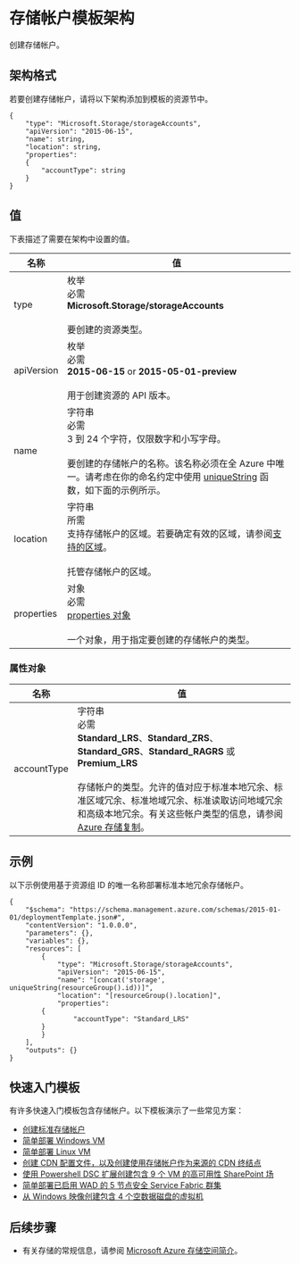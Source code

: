 <properties
   pageTitle="用于存储的资源管理器模板 | Azure"
   description="介绍用于通过模板部署存储帐户的资源管理器架构。"
   services="azure-resource-manager,storage"
   documentationCenter="na"
   authors="tfitzmac"
   manager="wpickett"
   editor=""/>

<tags
   ms.service="azure-resource-manager"
   ms.date="04/05/2016"
   wacn.date="05/05/2016"/>

# 存储帐户模板架构

创建存储帐户。

## 架构格式

若要创建存储帐户，请将以下架构添加到模板的资源节中。

    {
        "type": "Microsoft.Storage/storageAccounts",
        "apiVersion": "2015-06-15",
        "name": string,
        "location": string,
        "properties": 
        {
        	"accountType": string
        }
    }

## 值

下表描述了需要在架构中设置的值。

| 名称 | 值 |
| ---- | ---- |
| type | 枚举<br />必需<br />**Microsoft.Storage/storageAccounts**<br /><br />要创建的资源类型。 |
| apiVersion | 枚举<br />必需<br />**2015-06-15** or **2015-05-01-preview**<br /><br />用于创建资源的 API 版本。 | 
| name | 字符串<br />必需<br />3 到 24 个字符，仅限数字和小写字母。<br /><br />要创建的存储帐户的名称。该名称必须在全 Azure 中唯一。请考虑在你的命名约定中使用 [uniqueString](resource-group-template-functions.md#uniquestring) 函数，如下面的示例所示。 |
| location | 字符串<br />所需<br />支持存储帐户的区域。若要确定有效的区域，请参阅[支持的区域](resource-manager-supported-services.md#supported-regions)。<br /><br />托管存储帐户的区域。 |
| properties | 对象<br />必需<br />[properties 对象](#properties)<br /><br />一个对象，用于指定要创建的存储帐户的类型。 |

<a id="properties"></a>
### 属性对象

| 名称 | 值 |
| ---- | ---- | 
| accountType | 字符串<br />必需<br />**Standard\_LRS**、**Standard\_ZRS**、**Standard\_GRS**、**Standard\_RAGRS** 或 **Premium\_LRS**<br /><br />存储帐户的类型。允许的值对应于标准本地冗余、标准区域冗余、标准地域冗余、标准读取访问地域冗余和高级本地冗余。有关这些帐户类型的信息，请参阅 [Azure 存储复制](/documentation/articles/storage-redundancy)。 |

	
## 示例

以下示例使用基于资源组 ID 的唯一名称部署标准本地冗余存储帐户。

    {
        "$schema": "https://schema.management.azure.com/schemas/2015-01-01/deploymentTemplate.json#",
        "contentVersion": "1.0.0.0",
        "parameters": {},
        "variables": {},
        "resources": [
            {
                "type": "Microsoft.Storage/storageAccounts",
                "apiVersion": "2015-06-15",
                "name": "[concat('storage', uniqueString(resourceGroup().id))]",
                "location": "[resourceGroup().location]",
                "properties": 
        	{
                    "accountType": "Standard_LRS"
        	}
            }
        ],
        "outputs": {}
    }

## 快速入门模板

有许多快速入门模板包含存储帐户。以下模板演示了一些常见方案：

- [创建标准存储帐户](/documentation/templates/101-storage-account-create)
- [简单部署 Windows VM](/documentation/templates/101-vm-simple-windows)
- [简单部署 Linux VM](/documentation/templates/101-vm-simple-linux)
- [创建 CDN 配置文件，以及创建使用存储帐户作为来源的 CDN 终结点](/documentation/templates/201-cdn-with-storage-account)
- [使用 Powershell DSC 扩展创建包含 9 个 VM 的高可用性 SharePoint 场](/documentation/templates/sharepoint-server-farm-ha)
- [简单部署已启用 WAD 的 5 节点安全 Service Fabric 群集](/documentation/templates/service-fabric-secure-cluster-5-node-1-nodetype-wad)
- [从 Windows 映像创建包含 4 个空数据磁盘的虚拟机](/documentation/templates/101-vm-multiple-data-disk)


## 后续步骤

- 有关存储的常规信息，请参阅 [Microsoft Azure 存储空间简介](/documentation/articles/storage-introduction)。

<!---HONumber=Mooncake_0425_2016-->